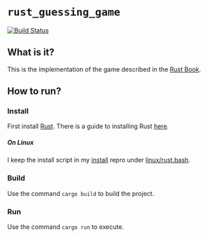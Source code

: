 `rust_guessing_game`
==================

[![Build Status](https://travis-ci.org/nathanrosspowell/rust_guessing_game.svg?branch=master)](https://travis-ci.org/nathanrosspowell/rust_guessing_game)

What is it?
-----------

This is the implementation of the game described in the [Rust Book][rustlang-book].

How to run?
------------------

### Install
First install [Rust][rust]. There is a guide to installing Rust [here][guide].

##### On Linux

I keep the install script in my [install][install] repro under [linux/rust.bash][script].

### Build

Use the command `cargo build` to build the project.

### Run

Use the command `cargo run` to execute.

[rust]: http://www.rust-lang.org/ "Rust lang"
[guide]: http://www.rust-lang.org/install.html "Install guide"
[install]: https://github.com/nathanrosspowell/install "Install scripts"
[script]: https://github.com/nathanrosspowell/install/blob/master/linux/rust.bash "Rust Linux install"
[rustlang-book]: http://doc.rust-lang.org/book/README.html "Rust Guessing Game"
